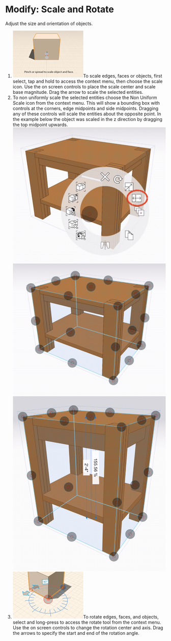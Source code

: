 # Modify: Scale and Rotate

Adjust the size and orientation of objects.

1. ![](../.gitbook/assets/guid-55582f73-c2a7-4abd-bdd2-084bf1cbb579-low.gif)To scale edges, faces or objects, first select, tap and hold to access the context menu, then choose the scale icon. Use the on screen controls to place the scale center and scale base magnitude. Drag the arrow to scale the selected entities.
2. To non uniformly scale the selected entities choose the Non Uniform Scale icon from the context menu. This will show a bounding box with controls at the corners, edge midpoints and side midpoints. Dragging any of these controls will scale the entities about the opposite point. In the example below the object was scaled in the z direction by dragging the top midpoint upwards. ![](../.gitbook/assets/nonuniformscalemenu%20%281%29.png) ![](../.gitbook/assets/nonuniformscalecontrols.png) ![](../.gitbook/assets/nonuniformscaleresult.png) 
3. ![](../.gitbook/assets/guid-0666cc08-a6ce-4204-9da9-f145f495a88b-low.png)To rotate edges, faces, and objects, select and long-press to access the rotate tool from the context menu. Use the on screen controls to change the rotation center and axis. Drag the arrows to specify the start and end of the rotation angle.




